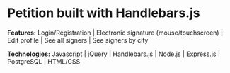 # Petition built with Handlebars.js

**Features:**
Login/Registration | Electronic signature (mouse/touchscreen) | Edit profile | See all signers | See signers by city

**Technologies:**
Javascript | jQuery | Handlebars.js | Node.js | Express.js | PostgreSQL | HTML/CSS

